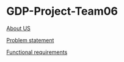 # GDP-Project-Team06

[About US](https://github.com/sandhya698/GDP-Project-Team06/wiki/About-the-Developers)

[Problem statement ](https://github.com/sandhya698/GDP-Project-Team06/wiki/Problem-Statement)

[Functional requirements](https://github.com/sandhya698/GDP-Project-Team06/wiki/Functional-Requirements)
